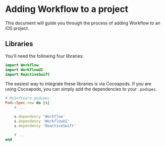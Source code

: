 # Adding Workflow to a project

This document will guide you through the process of adding Workflow to an iOS project.

## Libraries

You'll need the following four libraries:

```swift
import Workflow
import WorkflowUI
import ReactiveSwift
```

The easiest way to integrate these libraries is via Cocoapods. If you are using Cocoapods, you can
simply add the dependencies to your `.podspec`.

```ruby
# MySoftware.podspec
Pod::Spec.new do |s|
    # ...

    s.dependency 'Workflow'
    s.dependency 'WorkflowUI'
    s.dependency 'ReactiveSwift'

    # ...
end
```
